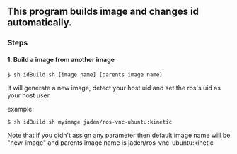 ## This program builds image and changes id automatically.

### Steps

#### 1. Build a image from another image

```shell
$ sh idBuild.sh [image name] [parents image name]
```

It will generate a new image, detect your host uid and set the ros's uid as your host user.

example:

```shell
$ sh idBuild.sh myimage jaden/ros-vnc-ubuntu:kinetic
```

Note that if you didn't assign any parameter then default image name will be "new-image" and parents image name is jaden/ros-vnc-ubuntu:kinetic